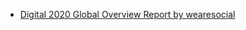 - [Digital 2020 Global Overview Report by wearesocial](https://wearesocial.com/blog/2020/01/digital-2020-3-8-billion-people-use-social-media)
